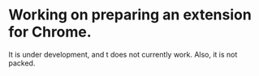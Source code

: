 # Working on preparing an extension for Chrome.
It is under development, and t does not currently work.
Also, it is not packed.
